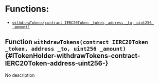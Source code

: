 # Functions:

- [`withdrawTokens(contract IERC20Token _token, address _to, uint256 _amount)`](#ITokenHolder-withdrawTokens-contract-IERC20Token-address-uint256-)

## Function `withdrawTokens(contract IERC20Token _token, address _to, uint256 _amount)` {#ITokenHolder-withdrawTokens-contract-IERC20Token-address-uint256-}

No description
